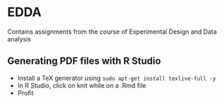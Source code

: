 # EDDA
Contains assignments from the course of Experimental Design and Data analysis

## Generating PDF files with R Studio

- Install a TeX generator using `sudo apt-get install texlive-full -y`
- In R Studio, click on knit while on a .Rmd file
- Profit
